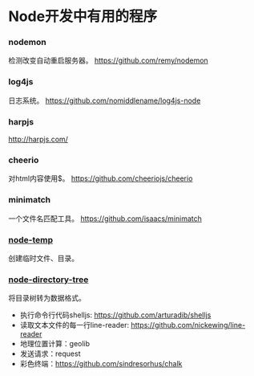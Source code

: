 # Node开发中有用的程序

### nodemon
检测改变自动重启服务器。
https://github.com/remy/nodemon

### log4js
日志系统。
https://github.com/nomiddlename/log4js-node

### harpjs
http://harpjs.com/

### cheerio
对html内容使用$。
https://github.com/cheeriojs/cheerio

### minimatch
一个文件名匹配工具。
https://github.com/isaacs/minimatch

### [node-temp](https://github.com/bruce/node-temp)
创建临时文件、目录。

### [node-directory-tree](https://github.com/mihneadb/node-directory-tree)
将目录树转为数据格式。

* 执行命令行代码shelljs: https://github.com/arturadib/shelljs
* 读取文本文件的每一行line-reader: https://github.com/nickewing/line-reader
* 地理位置计算：geolib
* 发送请求：request
* 彩色终端：https://github.com/sindresorhus/chalk
